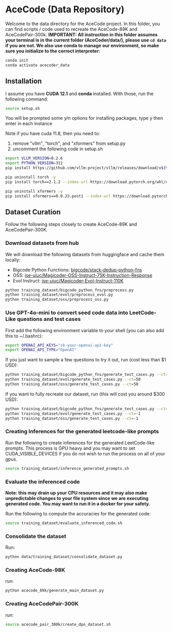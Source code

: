 # AceCode (Data Repository)
Welcome to the data directory for the AceCode project. In this folder, you can find scripts / code used to recreate the AceCode-89K and AceCodePair-300k.
**IMPORTANT: All instruction in this folder assumes your terminal is in the current folder (AceCoder/data/), please use ```cd data``` if you are not. We also use conda to manage our environment, so make sure you initialize to the correct interpreter:**

```bash
conda init
conda activate acecoder_data
```

## Installation
I assume you have **CUDA 12.1** and **conda** installed. With those, run the following command:

```bash
source setup.sh
```

You will be prompted some y/n options for installing packages, type y then enter in each instance <br />

Note if you have cuda 11.8, then you need to:
1. remove "vllm", "torch", and "xformers" from setup.py
2. uncomment the following code in setup.sh

```bash
export VLLM_VERSION=0.2.6
export PYTHON_VERSION=311
pip install https://github.com/vllm-project/vllm/releases/download/v${VLLM_VERSION}/vllm-${VLLM_VERSION}+cu118-cp${PYTHON_VERSION}-cp${PYTHON_VERSION}-manylinux1_x86_64.whl

pip uninstall torch -y
pip install torch==2.1.2 --index-url https://download.pytorch.org/whl/cu118

pip uninstall xformers -y
pip install xformers==0.0.23.post1 --index-url https://download.pytorch.org/whl/cu118
```

## Dataset Curation
Follow the following steps closely to create AceCode-89K and AceCodePair-300K.

### Download datasets from hub
We will download the following datasets from huggingface and cache them locally:
- Bigcode Python Functions: [bigcode/stack-dedup-python-fns](https://huggingface.co/datasets/bigcode/stack-dedup-python-fns)
- OSS: [ise-uiuc/Magicoder-OSS-Instruct-75K-Instruction-Response](https://huggingface.co/datasets/ise-uiuc/Magicoder-OSS-Instruct-75K-Instruction-Response)
- Evol Instruct: [ise-uiuc/Magicoder-Evol-Instruct-110K](https://huggingface.co/datasets/ise-uiuc/Magicoder-Evol-Instruct-110K)

```bash
python training_dataset/bigcode_python_fns/preprocess.py
python training_dataset/evol/preprocess_evol.py
python training_dataset/oss/preprocess_oss.py
```

### Use GPT-4o-mini to convert seed code data into LeetCode-Like questions and test cases
First add the following environment variable to your shell (you can also add this to ~/.bashrc):
```bash
export OPENAI_API_KEYS="sk-your-openai-api-key"
export OPENAI_API_TYPE="OpenAI"
```

If you just want to sample a few questions to try it out, run (cost less than $1 USD):
```bash
python training_dataset/bigcode_python_fns/generate_test_cases.py --ct=50
python training_dataset/evol/generate_test_cases.py --ct=50
python training_dataset/oss/generate_test_cases.py --ct=50
```

If you want to fully recreate our dataset, run (this will cost you around $300 USD):
```bash
python training_dataset/bigcode_python_fns/generate_test_cases.py --ct=50000
python training_dataset/evol/generate_test_cases.py --ct=-1
python training_dataset/oss/generate_test_cases.py --ct=-1
```

### Creating Inferences for the generated leetcode-like prompts
Run the following to create inferences for the generated LeetCode-like prompts. This process is GPU heavy and you may want to set CUDA_VISIBLE_DEVICES if you do not wish to run the process on all of your gpus.
```bash
source training_dataset/inference_generated_prompts.sh
```

### Evaluate the inferenced code
**Note: this may drain up your CPU resources and it may also make unpredictable changes to your file system since we are executing generated code. You may want to run it in a docker for your safety.**

Run the following to compute the accuracies for the generated code:
```bash
source training_dataset/evaluate_inferenced_code.sh
```

### Consolidate the dataset
Run:
```bash
python data/training_dataset/consolidate_dataset.py
```

### Creating AceCode-98K
run:
```bash
python acecode_89k/generate_main_dataset.py
```

### Creating AceCodePair-300K
run:
```bash
source acecode_pair_300k/create_dpo_dataset.sh
```